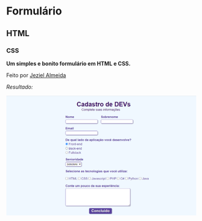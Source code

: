 # Formulário
## HTML
### CSS

**Um simples e bonito formulário em HTML e CSS.**

Feito por [Jeziel Almeida](https://github.com/jeziel-almeida)

*Resultado:*

![Formulário](https://github.com/jeziel-almeida/Formulario/blob/main/form.png)
